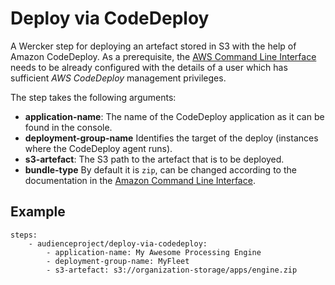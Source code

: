 # Deploy via CodeDeploy

A Wercker step for deploying an artefact stored in S3 with the help of Amazon CodeDeploy.
As a prerequisite, the [AWS Command Line Interface](https://aws.amazon.com/cli/) needs to be already configured with the details of a user which has sufficient _AWS CodeDeploy_ management privileges.

The step takes the following arguments:

* **application-name**: The name of the CodeDeploy application as it can be found in the console.
* **deployment-group-name** Identifies the target of the deploy (instances where the CodeDeploy agent runs).
* **s3-artefact**: The S3 path to the artefact that is to be deployed.
* **bundle-type** By default it is `zip`, can be changed according to the documentation in the [Amazon Command Line Interface](http://docs.aws.amazon.com/cli/latest/reference/deploy/create-deployment.html).

## Example

```
steps:
    - audienceproject/deploy-via-codedeploy:
        - application-name: My Awesome Processing Engine
        - deployment-group-name: MyFleet
        - s3-artefact: s3://organization-storage/apps/engine.zip
```
